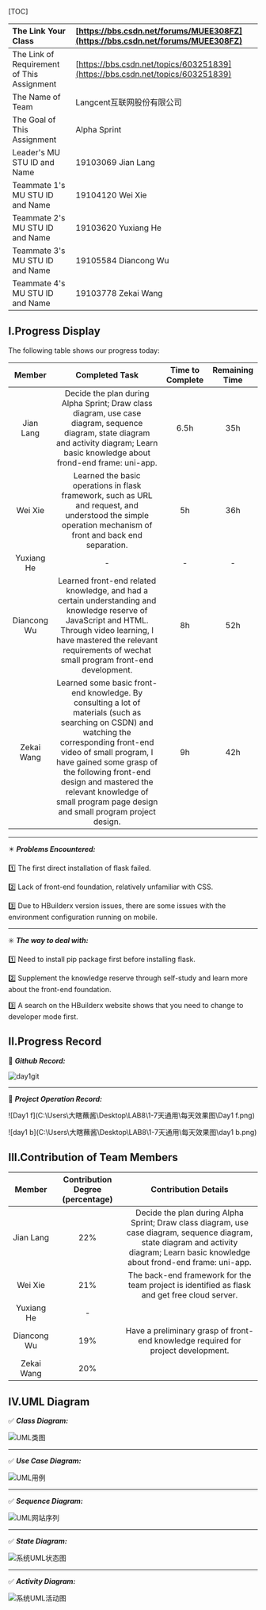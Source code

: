 

[TOC]

| The Link Your Class                        | [https://bbs.csdn.net/forums/MUEE308FZ](https://bbs.csdn.net/forums/MUEE308FZ) |
| :----------------------------------------- | :----------------------------------------------------------- |
| The Link of Requirement of This Assignment | [https://bbs.csdn.net/topics/603251839](https://bbs.csdn.net/topics/603251839) |
| The Name of Team                           | Langcent互联网股份有限公司                                   |
| The Goal of This Assignment                | Alpha Sprint                                                 |
| Leader's MU STU ID and Name                | 19103069  Jian Lang                                          |
| Teammate 1's MU STU ID and Name            | 19104120  Wei Xie                                            |
| Teammate 2's MU STU ID and Name            | 19103620  Yuxiang He                                         |
| Teammate 3's MU STU ID and Name            | 19105584  Diancong Wu                                        |
| Teammate 4's MU STU ID and Name            | 19103778  Zekai Wang                                         |

## I.Progress Display

The following table shows our progress today:

|   Member    |                        Completed Task                        | Time to Complete | Remaining Time |
| :---------: | :----------------------------------------------------------: | :--------------: | :------------: |
|  Jian Lang  | Decide the plan during Alpha Sprint; Draw class diagram, use case diagram, sequence diagram, state diagram and activity diagram; Learn basic knowledge about frond-end frame: uni-app. |       6.5h       |      35h       |
|   Wei Xie   | Learned the basic operations in flask framework, such as URL and request, and understood the simple operation mechanism of front and back end separation. |        5h        |      36h       |
| Yuxiang He  |                              -                               |        -         |       -        |
| Diancong Wu | Learned front-end related knowledge, and had a certain understanding and knowledge reserve of JavaScript and HTML. Through video learning, I have mastered the relevant requirements of wechat small program front-end development. |        8h        |      52h       |
| Zekai Wang  | Learned some basic front-end knowledge. By consulting a lot of materials (such as searching on CSDN) and watching the corresponding front-end video of small program, I have gained some grasp of the following front-end design and mastered the relevant knowledge of small program page design and small program project design. |        9h        |      42h       |

------

✴️ ***Problems Encountered:***

1️⃣ The first direct installation of flask failed.

2️⃣ Lack of front-end foundation, relatively unfamiliar with CSS. 

3️⃣ Due to HBuilderx version issues, there are some issues with the environment configuration running on mobile.

------

✳️ ***The way to deal with:***

1️⃣ Need to install pip package first before installing flask.

2️⃣ Supplement the knowledge reserve through self-study and learn more about the front-end foundation. 

3️⃣ A search on the HBuilderx website shows that you need to change to developer mode first.

## II.Progress Record

📝 ***Github Record:***

![day1git](C:\Users\大瞎蘸酱\Desktop\LAB8\1-7天通用\每天效果图\day1git.png)

------

📝 ***Project Operation Record:***

![Day1 f](C:\Users\大瞎蘸酱\Desktop\LAB8\1-7天通用\每天效果图\Day1 f.png)

![day1 b](C:\Users\大瞎蘸酱\Desktop\LAB8\1-7天通用\每天效果图\day1 b.png)

## III.Contribution of Team Members

|   Member    | Contribution Degree (percentage) |                     Contribution Details                     |
| :---------: | :------------------------------: | :----------------------------------------------------------: |
|  Jian Lang  |               22%                | Decide the plan during Alpha Sprint; Draw class diagram, use case diagram, sequence diagram, state diagram and activity diagram; Learn basic knowledge about frond-end frame: uni-app. |
|   Wei Xie   |               21%                | The back-end framework for the team project is identified as flask and get free cloud server. |
| Yuxiang He  |                -                 |                                                              |
| Diancong Wu |               19%                | Have a preliminary grasp of front-end knowledge required for project development. |
| Zekai Wang  |               20%                |                                                              |

## IV.UML Diagram

✅ ***Class Diagram:***

![UML类图](C:\Users\大瞎蘸酱\Desktop\LAB8\1-7天通用\UML图\UML类图.jpg)

------

✅ ***Use Case Diagram:***

![UML用例](C:\Users\大瞎蘸酱\Desktop\LAB8\1-7天通用\UML图\UML用例.jpg)

------

✅ ***Sequence Diagram:***

![UML网站序列](C:\Users\大瞎蘸酱\Desktop\LAB8\1-7天通用\UML图\UML网站序列.jpg)

------

✅ ***State Diagram:***

![系统UML状态图](C:\Users\大瞎蘸酱\Desktop\LAB8\1-7天通用\UML图\系统UML状态图.jpg)



------

✅ ***Activity Diagram:***

![系统UML活动图](C:\Users\大瞎蘸酱\Desktop\LAB8\1-7天通用\UML图\系统UML活动图.jpg)

